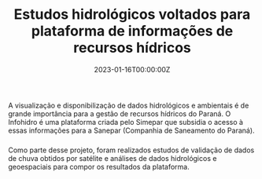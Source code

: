 ﻿---
date: "2023-01-16T00:00:00Z"
external_link: ""
image:
  caption: Simepar
  focal_point: "Center"
  placement: 1
links:
- icon: magnifying-glass
  icon_pack: fas
  name: Plataforma Infohidro
  url: https://infohidro.simepar.br/

summary: 
tags:
- Estudos hidrológicos
- Estatística
- Análise de dados
- Programação em linguagem Python
- Simepar
title: Estudos hidrológicos voltados para plataforma de informações de recursos hídricos
url_code: ""
url_pdf: ""
url_slides: ""
url_video: ""


show_date: false
share: false
profile: true
pager: false
---

A visualização e disponibilização de dados hidrológicos e ambientais é de grande importância para a gestão de recursos hídricos do Paraná. O Infohidro é uma plataforma criada pelo Simepar que subsidia o acesso à essas informações para a Sanepar (Companhia de Saneamento do Paraná).
###
Como parte desse projeto, foram realizados estudos de validação de dados de chuva obtidos por satélite e análises de dados hidrológicos e geoespaciais para compor os resultados da plataforma.




